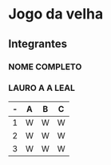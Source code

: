# Jogo da velha
## Integrantes
### NOME COMPLETO
### LAURO A A LEAL


| - | A | B | C |
| -- | :---: | :---: | :---: |
| 1 | W | W | W |
| 2 | W | W | W |
| 3 | W | W | W |